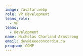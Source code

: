 ```yaml
---
image: /avatar.webp
role: VP Development
teams_role:
  - VP
teams:
  - Development
name: Nicholas Charland Armstrong
email: dev@ieeeconcordia.ca
program: COMP
---
```


